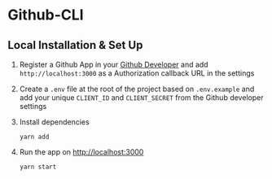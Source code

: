 # Github-CLI

## Local Installation & Set Up

1. Register a Github App in your [Github Developer](https://github.com/settings/developers) and add `http://localhost:3000` as a Authorization callback URL in the settings

2. Create a `.env` file at the root of the project based on `.env.example` and add your unique `CLIENT_ID` and `CLIENT_SECRET` from the Github developer settings

4. Install dependencies

    ```shell
    yarn add
    ```

6. Run the app on <http://localhost:3000>

    ```shell
    yarn start
    ```
